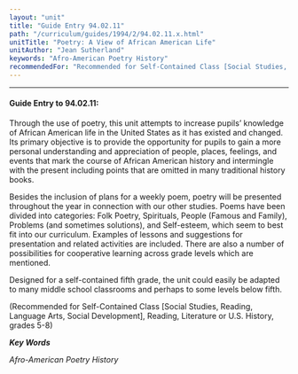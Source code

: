 ```yaml
---
layout: "unit"
title: "Guide Entry 94.02.11"
path: "/curriculum/guides/1994/2/94.02.11.x.html"
unitTitle: "Poetry: A View of African American Life"
unitAuthor: "Jean Sutherland"
keywords: "Afro-American Poetry History"
recommendedFor: "Recommended for Self-Contained Class [Social Studies, Reading, Language Arts, Social Development], Reading, Literature or U.S. History, grades 5-8"
---
```

<body>
<hr/>
<h4>
Guide Entry to 94.02.11:
</h4>
Through the use of poetry, this unit attempts to increase pupils’ knowledge of African American life in the United States as it has existed and changed.  Its primary objective is to provide the opportunity for pupils to gain a more personal understanding and appreciation of people, places, feelings, and events that mark the course of African American history and intermingle with the present including points that are omitted in many traditional history books.
<p>
Besides the inclusion of plans for a weekly poem, poetry will be presented throughout the year in connection with our other studies. Poems have been divided into categories: Folk Poetry, Spirituals, People (Famous and Family), Problems (and sometimes solutions), and Self-esteem, which seem to best fit into our curriculum. Examples of lessons and suggestions for presentation and related activities are included.  There are also a number of possibilities for cooperative learning across grade levels which are mentioned.
</p>
<p>
Designed for a self-contained fifth grade, the unit could easily be adapted to many middle school classrooms and perhaps to some levels below fifth.
</p>
<p>
(Recommended for Self-Contained Class [Social Studies, Reading, Language Arts, Social Development], Reading, Literature or U.S. History, grades 5-8)
</p>
<p>
<b>
<i>
Key Words
</i>
</b>
<br/>
</p>
<p>
<i>
Afro-American Poetry History
</i>
</p>
</body>